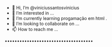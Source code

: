 - 👋 Hi, I’m @viniciussantosvinicius
- 👀 I’m interested in ...
- 🌱 I’m currently learning  progamação em html .
- 💞️ I’m looking to collaborate on ...
- 📫 How to reach me ...

<!---
viniciussantosvinicius/viniciussantosvinicius is a ✨ special ✨ repository because its `README.md` (this file) appears on your GitHub profile.
You can click the Preview link to take a look at your changes.
--->
••••••••••••••••••••••••••••••••••••
